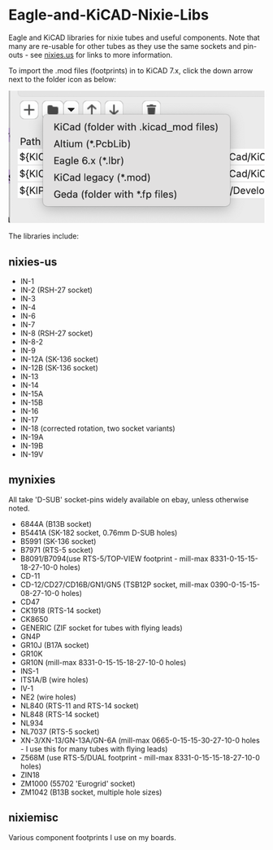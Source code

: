 # Eagle-and-KiCAD-Nixie-Libs
Eagle and KiCAD libraries for nixie tubes and useful components. Note that many are re-usable
for other tubes as they use the same sockets and pin-outs - see [nixies.us](http://www.nixies.us/resources/resources/) for links to more information.

To import the .mod files (footprints) in to KiCAD 7.x, click the down arrow next to the folder icon as below:

![Importing .mod files in KiCAD 7.x](kicad7-import.png)

The libraries include:

## nixies-us
* IN-1
* IN-2 (RSH-27 socket)
* IN-3
* IN-4
* IN-6
* IN-7
* IN-8 (RSH-27 socket)
* IN-8-2
* IN-9
* IN-12A (SK-136 socket)
* IN-12B (SK-136 socket)
* IN-13
* IN-14
* IN-15A
* IN-15B
* IN-16
* IN-17
* IN-18 (corrected rotation, two socket variants)
* IN-19A
* IN-19B
* IN-19V

## mynixies
All take 'D-SUB' socket-pins widely available on ebay, unless otherwise noted.
* 6844A (B13B socket)
* B5441A (SK-182 socket, 0.76mm D-SUB holes)
* B5991 (SK-136 socket)
* B7971 (RTS-5 socket)
* B8091/B7094(use RTS-5/TOP-VIEW footprint - mill-max 8331-0-15-15-18-27-10-0 holes)
* CD-11
* CD-12/CD27/CD16B/GN1/GN5 (TSB12P socket, mill-max 0390-0-15-15-08-27-10-0 holes)
* CD47
* CK1918 (RTS-14 socket)
* CK8650
* GENERIC (ZIF socket for tubes with flying leads)
* GN4P
* GR10J (B17A socket)
* GR10K
* GR10N (mill-max 8331-0-15-15-18-27-10-0 holes)
* INS-1
* ITS1A/B (wire holes)
* IV-1
* NE2 (wire holes)
* NL840 (RTS-11 and RTS-14 socket)
* NL848 (RTS-14 socket)
* NL934
* NL7037 (RTS-5 socket)
* XN-3/XN-13/GN-13A/GN-6A (mill-max 0665-0-15-15-30-27-10-0 holes - I use this for many tubes with flying leads)
* Z568M (use RTS-5/DUAL footprint - mill-max 8331-0-15-15-18-27-10-0 holes)
* ZIN18
* ZM1000 (55702 'Eurogrid' socket)
* ZM1042 (B13B socket, multiple hole sizes)

## nixiemisc
Various component footprints I use on my boards.
